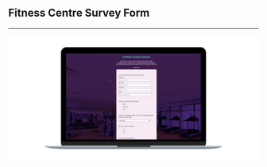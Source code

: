 <h2>Fitness Centre Survey Form</h2>
<hr>
<img src="https://github.com/suongfiori/survey-form/blob/main/images/survey.png?raw=true">
